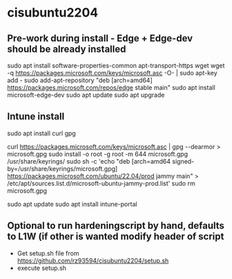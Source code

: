 # cisubuntu2204

## Pre-work during install -  Edge + Edge-dev should be already installed
sudo apt install software-properties-common apt-transport-https wget
wget -q https://packages.microsoft.com/keys/microsoft.asc -O- | sudo apt-key add -
sudo add-apt-repository "deb [arch=amd64] https://packages.microsoft.com/repos/edge stable main"
sudo apt install microsoft-edge-dev
sudo apt update
sudo apt upgrade


## Intune install
sudo apt install curl gpg

curl https://packages.microsoft.com/keys/microsoft.asc | gpg --dearmor > microsoft.gpg
sudo install -o root -g root -m 644 microsoft.gpg /usr/share/keyrings/
sudo sh -c 'echo "deb [arch=amd64 signed-by=/usr/share/keyrings/microsoft.gpg] https://packages.microsoft.com/ubuntu/22.04/prod jammy main" > /etc/apt/sources.list.d/microsoft-ubuntu-jammy-prod.list'
sudo rm microsoft.gpg

sudo apt update
sudo apt install intune-portal

## Optional to run hardeningscript by hand, defaults to L1W (if other is wanted modify header of script

* Get setup.sh file from https://github.com/rz93594/cisubuntu2204/setup.sh
* execute setup.sh

